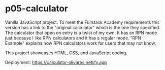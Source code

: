 # p05-calculator

Vanilla JavaScript project.
To meet the Fullstack Academy requirements this version has a link to the "original calculator" which is the one they specified.
The calculator that open on entry is a twist of my own. It has an RPN mode just because I like RPN calculators and it has a regular mode.
"RPN Example" explains how RPN calculators work for users that may not know.

This project showcases HTML, CSS, and JavaScript coding.

Deployment: https://calculator-olivares.netlify.app 
